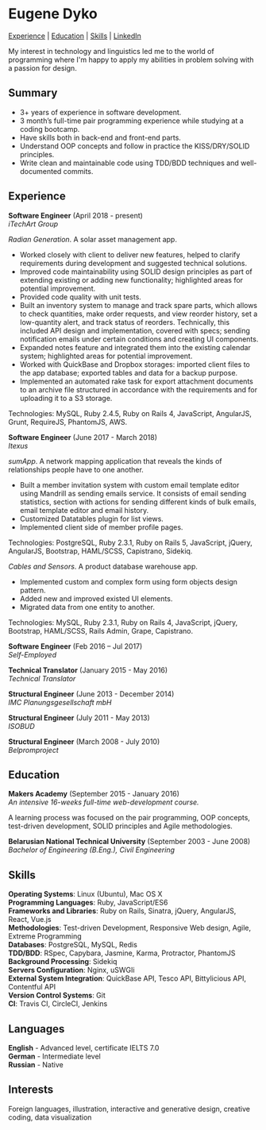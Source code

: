 # Eugene Dyko

[Experience](#experience) | [Education](#education) | [Skills](#skills) | [LinkedIn](http://www.linkedin.com/in/yevdyko)

My interest in technology and linguistics led me to the world of programming where I'm happy to apply my abilities in problem solving with a passion for design.

## Summary

- 3+ years of experience in software development.
- 3 month’s full-time pair programming experience while studying at a coding bootcamp.
- Have skills both in back-end and front-end parts.
- Understand OOP concepts and follow in practice the KISS/DRY/SOLID principles.
- Write clean and maintainable code using TDD/BDD techniques and well-documented commits.

## Experience

**Software Engineer** (April 2018 - present)\
*iTechArt Group*

*Radian Generation*. A solar asset management app.
- Worked closely with client to deliver new features, helped to clarify requirements during development and suggested technical solutions.
- Improved code maintainability using SOLID design principles as part of extending existing or adding new functionality; highlighted areas for potential improvement.
- Provided code quality with unit tests.
- Built an inventory system to manage and track spare parts, which allows to check quantities, make order requests, and view reorder history, set a low-quantity alert, and track status of reorders. Technically, this included API design and implementation, covered with specs; sending notification emails under certain conditions and creating UI components.
- Expanded notes feature and integrated them into the existing calendar system; highlighted areas for potential improvement.
- Worked with QuickBase and Dropbox storages: imported client files to the app database; exported tables and data for a backup purpose.
- Implemented an automated rake task for export attachment documents to an archive file structured in accordance with the requirements and for uploading it to a S3 storage.

Technologies: MySQL, Ruby 2.4.5, Ruby on Rails 4, JavaScript, AngularJS, Grunt, RequireJS, PhantomJS, AWS.

**Software Engineer** (June 2017 - March 2018)\
*Itexus*

*sumApp*. A network mapping application that reveals the kinds of relationships people have to one another.
- Built a member invitation system with custom email template editor using Mandrill as sending emails service. It consists of email sending statistics, section with actions for sending different kinds of bulk emails, email template editor and email history.
- Customized Datatables plugin for list views.
- Implemented client side of member profile pages.

Technologies: PostgreSQL, Ruby 2.3.1, Ruby on Rails 5, JavaScript, jQuery, AngularJS, Bootstrap, HAML/SCSS, Capistrano, Sidekiq.

*Cables and Sensors*. A product database warehouse app.
- Implemented custom and complex form using form objects design pattern.
- Added new and improved existed UI elements.
- Migrated data from one entity to another.

Technologies: MySQL, Ruby 2.3.1, Ruby on Rails 4, JavaScript, jQuery, Bootstrap, HAML/SCSS, Rails Admin, Grape, Capistrano.

**Software Engineer** (Feb 2016 – Jul 2017)\
*Self-Employed*

**Technical Translator** (January 2015 - May 2016)\
*Technical Translator*

**Structural Engineer** (June 2013 - December 2014)\
*IMC Planungsgesellschaft mbH*

**Structural Engineer** (July 2011 - May 2013)\
*ISOBUD*

**Structural Engineer** (March 2008 - July 2010)\
*Belpromproject*

## Education

**Makers Academy** (September 2015 - January 2016)\
*An intensive 16-weeks full-time web-development course.*

A learning process was focused on the pair programming, OOP concepts, test-driven development, SOLID principles and Agile methodologies.

**Belarusian National Technical University** (September 2003 - June 2008)\
*Bachelor of Engineering (B.Eng.), Civil Engineering*

## Skills

**Operating Systems**: Linux (Ubuntu), Mac OS X\
**Programming Languages**: Ruby, JavaScript/ES6\
**Frameworks and Libraries**: Ruby on Rails, Sinatra, jQuery, AngularJS, React, Vue.js\
**Methodologies**: Test-driven Development, Responsive Web design, Agile, Extreme Programming\
**Databases**: PostgreSQL, MySQL, Redis\
**TDD/BDD**: RSpec, Capybara, Jasmine, Karma, Protractor, PhantomJS\
**Background Processing**: Sidekiq\
**Servers Configuration**: Nginx, uSWGIi\
**External System Integration**: QuickBase API, Tesco API, Bittylicious API, Contentful API\
**Version Control Systems**: Git\
**CI**: Travis CI, CircleCI, Jenkins

## Languages

**English** - Advanced level, certificate IELTS 7.0\
**German** - Intermediate level\
**Russian** - Native

## Interests

Foreign languages, illustration, interactive and generative design, creative coding, data visualization
